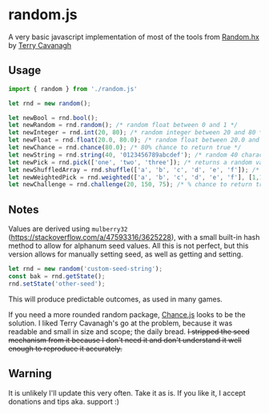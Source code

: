 # random.js

A very basic javascript implementation of most of the tools from [Random.hx](https://github.com/haxegon/haxegon/blob/master/haxegon/Random.hx) by [Terry Cavanagh](https://github.com/TerryCavanagh)

## Usage

```javascript
import { random } from './random.js'

let rnd = new random();

let newBool = rnd.bool();
let newRandom = rnd.random(); /* random float between 0 and 1 */
let newInteger = rnd.int(20, 80); /* random integer between 20 and 80 */
let newFloat = rnd.float(20.0, 80.0); /* random float between 20.0 and 80.0 */
let newChance = rnd.chance(80.0); /* 80% chance to return true */
let newString = rnd.string(40, '0123456789abcdef'); /* random 40 character string, using [0-9a-f] */
let newPick = rnd.pick(['one', 'two', 'three']); /* returns a random value from an array */
let newShuffledArray = rnd.shuffle(['a', 'b', 'c', 'd', 'e', 'f']); /* returns a shuffled array */
let newWeightedPick = rnd.weighted(['a', 'b', 'c', 'd', 'e', 'f'], [1,1,1,2,2,6]); /* returns a weighted array pick */
let newChallenge = rnd.challenge(20, 150, 75); /* % chance to return true, based on value between lower and upper bounds */
```

## Notes

Values are derived using `mulberry32` (https://stackoverflow.com/a/47593316/3625228), with a small built-in hash method to allow for alphanum seed values. All this is not perfect, but this version allows for manually setting seed, as well as getting and setting.

```javascript
let rnd = new random('custom-seed-string');
const bak = rnd.getState();
rnd.setState('other-seed');
```

This will produce predictable outcomes, as used in many games.

If you need a more rounded random package, [Chance.js](https://github.com/chancejs/chancejs) looks to be the solution. I liked Terry Cavanagh's go at the problem, because it was readable and small in size and scope; the daily bread. ~~I stripped the seed mechanism from it because I don't need it and don't understand it well enough to reproduce it accurately.~~

## Warning

It is unlikely I'll update this very often. Take it as is. If you like it, I accept donations and tips aka. support :)
